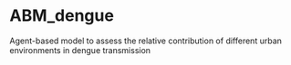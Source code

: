 # ABM_dengue
Agent-based model to assess the relative contribution of different urban environments in dengue transmission
